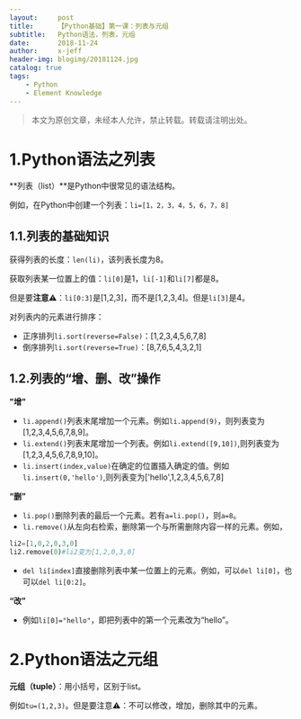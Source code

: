 ```yaml
---
layout:     post
title:      【Python基础】第一课：列表与元组
subtitle:   Python语法，列表，元组
date:       2018-11-24
author:     x-jeff
header-img: blogimg/20181124.jpg
catalog: true
tags:
    - Python
    - Element Knowledge
---
```

>本文为原创文章，未经本人允许，禁止转载。转载请注明出处。

# 1.Python语法之列表
**列表（list）**是Python中很常见的语法结构。

例如，在Python中创建一个列表：`li=[1，2，3，4，5，6，7，8]`

## 1.1.列表的基础知识

获得列表的长度：`len(li)`，该列表长度为8。

获取列表某一位置上的值：`li[0]`是1，`li[-1]`和`li[7]`都是8。

但是要**注意**⚠️：`li[0:3]`是[1,2,3]，而不是[1,2,3,4]。但是`li[3]`是4。

对列表内的元素进行排序：

* 正序排列`li.sort(reverse=False)`：[1,2,3,4,5,6,7,8]
* 倒序排列`li.sort(reverse=True)`：[8,7,6,5,4,3,2,1]

## 1.2.列表的“增、删、改”操作
**"增"**

* `li.append()`列表末尾增加一个元素。例如`li.append(9)`，则列表变为[1,2,3,4,5,6,7,8,9]。
* `li.extend()`列表末尾增加一个列表。例如`li.extend([9,10])`,则列表变为[1,2,3,4,5,6,7,8,9,10]。
* `li.insert(index,value)`在确定的位置插入确定的值。例如`li.insert(0,'hello')`,则列表变为['hello',1,2,3,4,5,6,7,8]

**“删”**

* `li.pop()`删除列表的最后一个元素。若有`a=li.pop()`，则`a=8`。
* `li.remove()`从左向右检索，删除第一个与所需删除内容一样的元素。例如，

~~~python
li2=[1,0,2,0,3,0]
li2.remove(0)#li2变为[1,2,0,3,0]
~~~

* `del li[index]`直接删除列表中某一位置上的元素。例如，可以`del li[0]`，也可以`del li[0:2]`。

**“改”**

* 例如`li[0]="hello"`，即把列表中的第一个元素改为“hello”。

# 2.Python语法之元组
**元组（tuple）**：用小括号，区别于list。

例如`tu=(1,2,3)`。但是要注意⚠️：不可以修改，增加，删除其中的元素。